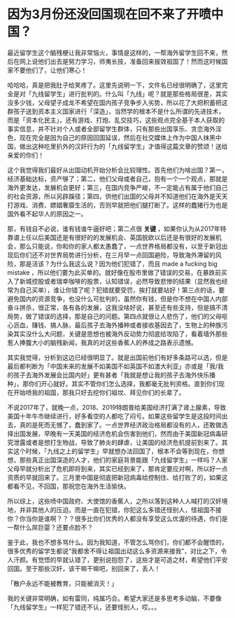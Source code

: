 # 因为3月份还没回国现在回不来了开喷中国？

最近留学生这个脑残梗让我非常恼火，事情是这样的，一帮海外留学生回不来，然后在网上说他们出去是努力学习，师夷长技，准备回来报效祖国了！然而这时候国家不要他们了，让他们寒心！

哈哈哈，真是把我肚子给笑疼了。这里先说明一下，文件名已经很明确了，这里完全是对「九线留学生」进行批判的。什么叫「九线」呢？就是那些格局很差，其实没多少钱，父母望子成龙不希望在国内孩子竞争步入劣势，所以花了大把积蓄把这群孩子送到资本主义国家进行「深造」，当然学的根本不是什么所谓的先进技术，而是「资本化民主」，还有游戏、打炮、乱交技巧，这些观点完全基于本人获取的事实信息，并不针对个人或者全部留学生群体，只有那些出国享乐、贪恋海外淫色，现在完全是因为自己的原因回国延误，然后在社交媒体上作为中国人抹黑中国，做出这种吃里扒外的汉奸行为的「九线留学生」才值得这篇文章的赞颂！送给亲爱的你们！

这个我觉得我们最好从出国动机开始分析会比较理性。首先他们为啥出国？第一，经济基础达标，资产够了；第二，他们父母或者自己，抱有一个一个观点，那就是海外更发达，发展机会更好；第三，在国内竞争严峻，不一定能占有属于他们自己的社会资源，所以另辟蹊径；第四，供他们出国的父母并不知道他们在海外是天天打游戏、消费、嫖娼奢靡生活的，否则早就把他们腿打断了。这样的蠢猪行为也是国外看不起华人的原因之一。

那，有钱自不必说，谁有钱谁牛逼好吧；第二点很 **关键** ，如果你认为从2017年特靠谱上任以后美国还是有很好的的发展机会、英国脱欧以后还是有很好的发展机会，那么只能说，你和你的家人都太愚蠢了，一点世界格局都没有，以至于新冠出现后你们还不对世界局势进行分析，在三月早一点回国避险，导致海外滞留的风险，那是活该？为什么我这么说？因为他们犯错了，而且 made a fucking big mistake ，所以他们要为此买单的。就好像在股市里做了错误的交易，在暴跌前买入了新城控股或者瑞幸咖啡的股票，认知错误，必然导致悲惨的结果（显然我也经常为自己买单），谁让你错了呢？犯错就要受罚，挨打就要站好！第三点的话，要避免国内的资源竞争，也没什么可批判的，虽然你有钱，但是你不想在中国人内部奋斗拼杀，很正常，各有各的发展，这我没啥好说，甚至还有些支持，但是搞不清局势，做了错误的选择，那是自己的问题。第四点就很让人悲伤了，他们的父母呕心沥血，赚钱、搞人脉，最后孩子去海外播种或者接收基因去了，生物上的种族污染其实没什么大问题，关键是思想也被海外反动势力彻底给攻陷了，看着墙外那些惹人捧腹大小的脑残新闻，我真的对这些香蕉人的养成之路表示遗憾。

其实我觉得，分析到这边已经很明显了。就是出国前他们有好多条路可以选，但是最后都判断为「中国未来的发展不如美国不如英国不如澳大利亚」亦或是「我/我的孩子去海外发展会比国内好」更有甚者「我就是想让我的孩子去海外快乐播种」，那你们开心就好。其实不管你们怎么选择，我都毫无批判资格。直到你们现在开始喷我的祖国，那我只好去挖你们祖坟、拜见你们的长辈了。

不说2017年了，就晚一点，2018、2019特朗普给美国经济打满了肾上腺素，导致美国十年牛市继续进行，好多看空的人都吃了闷亏。如果这些留学生是这段时间出去，真的是死而无憾了，蠢到家了。一点世界经济政治格局都没有的人，还敢做选择出国发展，早晚有一天美国的经济危机会伤害到他们，然而由于美国新冠病毒研究泄露或者是想打生物战，导致了肺炎的肆虐，让美国的经济危机提前到来了。其实这个时候，「九线之上的留学生」早就想办法回国了，根本不会等到现在，你想想，那些真正出国深造的人才，他们的家庭背景能跟「九线留学生」一样吗？人家父母早就分析出了危机即将到来，其实已经到来了，那肯定要应对啊，所以好一点资质的早就回来了。三月里中国是彻底把新冠病毒给控制住、给打败了的，如果这都看不见，不回国，那祝您在海外生活愉快。

所以综上，这些喷中国政府、大使馆的香蕉人，之所以落到这种人人喊打的汉奸境地，并非其他人的压迫。而是一直在犯错，你犯这么多错还怪别人，怪祖国不接你？你当你是谁啊？？？很多比你们优秀的人都没有享受这么优渥的待遇，你们是一帮什么屌巨婴？还要点脸不？

鉴于此，我也不想多骂什么。因为我知道，不管怎么骂你们，你们都不会醒悟的，很多优秀的留学生都说“我都舍不得让祖国出动这么多资源来接我”，对比之下，令人汗颜。有觉悟的早就认错了，更别说抱怨了，这些才是可造之材，希望他们平安回国。至于那些汉奸，该干嘛干嘛吧，别回来了，丢人！

「散户永远不能被教育，只能被消灭！」



我的关键非常明确，如有雷同，纯属巧合。希望大家还是多思考多动脑，不要像「九线留学生」一样犯了错还不认，还要怪别人，哎。。。
